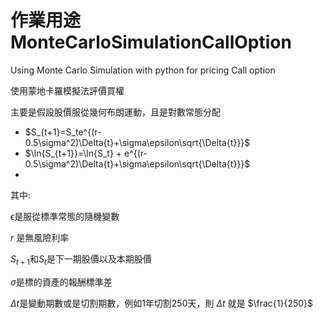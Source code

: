 # 作業用途 MonteCarloSimulationCallOption

Using Monte Carlo Simulation with python for pricing Call option

使用蒙地卡羅模擬法評價買權

主要是假設股價服從幾何布朗運動，且是對數常態分配
- $S_{t+1}=S_te^{(r-0.5\sigma^2)\Delta{t}+\sigma\epsilon\sqrt{\Delta{t}}}$
- $\ln{S_{t+1}}=\ln{S_t} + e^{(r-0.5\sigma^2)\Delta{t}+\sigma\epsilon\sqrt{\Delta{t}}}$
- 
其中:

$\epsilon$是服從標準常態的隨機變數

$r$ 是無風險利率

$S_{t+1}$和$S_{t}$是下一期股價以及本期股價

$\sigma$是標的資產的報酬標準差

$\Delta{t}$是變動期數或是切割期數，例如1年切割250天，則 $\Delta{t}$ 就是 $\frac{1}{250}$

